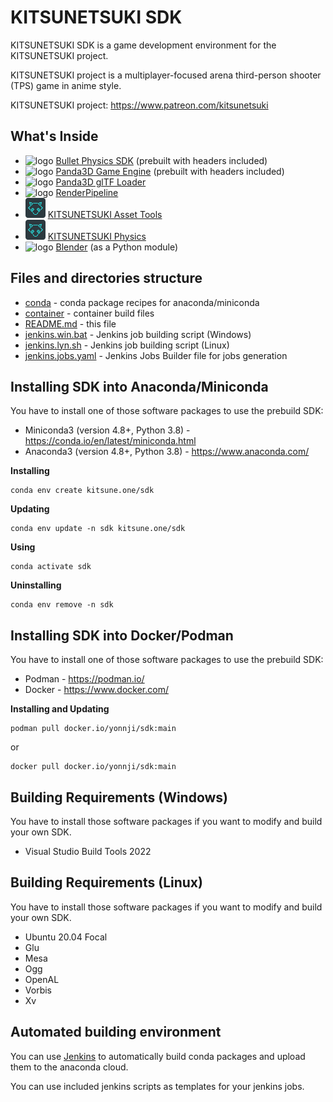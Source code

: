 KITSUNETSUKI SDK
================

KITSUNETSUKI SDK is a game development environment for the KITSUNETSUKI project.

KITSUNETSUKI project is a multiplayer-focused arena
third-person shooter (TPS) game in anime style.

KITSUNETSUKI project: https://www.patreon.com/kitsunetsuki


What's Inside
-------------

* ![logo](conda/bullet/icon_32.png) [Bullet Physics SDK](conda/bullet) (prebuilt with headers included)
* ![logo](conda/panda3d/icon_32.png) [Panda3D Game Engine](conda/panda3d) (prebuilt with headers included)
* ![logo](conda/panda3d/icon_32.png) [Panda3D glTF Loader](https://github.com/Moguri/panda3d-gltf)
* ![logo](conda/panda3d/icon_32.png) [RenderPipeline](https://github.com/tobspr/RenderPipeline)
* ![logo](conda/panda3d-kphys/icon_32.png) [KITSUNETSUKI Asset Tools](https://github.com/kitsune-ONE-team/KITSUNETSUKI-Asset-Tools)
* ![logo](conda/panda3d-kphys/icon_32.png) [KITSUNETSUKI Physics](conda/panda3d-kphys)
* ![logo](conda/blender/blender_icon_32x32.png) [Blender](conda/blender) (as a Python module)


Files and directories structure
-------------------------------

* [conda](conda) - conda package recipes for anaconda/miniconda
* [container](container) - container build files
* [README.md](README.md) - this file
* [jenkins.win.bat](jenkins.win.bat) - Jenkins job building script (Windows)
* [jenkins.lyn.sh](jenkins.lyn.sh) - Jenkins job building script (Linux)
* [jenkins.jobs.yaml](jenkins.jobs.yaml) - Jenkins Jobs Builder file for jobs generation


Installing SDK into Anaconda/Miniconda
--------------------------------------

You have to install one of those software packages to use the prebuild SDK:
* Miniconda3 (version 4.8+, Python 3.8) - https://conda.io/en/latest/miniconda.html
* Anaconda3 (version 4.8+, Python 3.8) - https://www.anaconda.com/

**Installing**
```
conda env create kitsune.one/sdk
```

**Updating**
```
conda env update -n sdk kitsune.one/sdk
```

**Using**
```
conda activate sdk
```

**Uninstalling**
```
conda env remove -n sdk
```


Installing SDK into Docker/Podman
---------------------------------

You have to install one of those software packages to use the prebuild SDK:
* Podman - https://podman.io/
* Docker - https://www.docker.com/

**Installing and Updating**
```
podman pull docker.io/yonnji/sdk:main
```
or
```
docker pull docker.io/yonnji/sdk:main
```


Building Requirements (Windows)
-------------------------------

You have to install those software packages if you want to modify and build your own SDK.

* Visual Studio Build Tools 2022


Building Requirements (Linux)
-----------------------------

You have to install those software packages if you want to modify and build your own SDK.

* Ubuntu 20.04 Focal
* Glu
* Mesa
* Ogg
* OpenAL
* Vorbis
* Xv


Automated building environment
------------------------------

You can use [Jenkins](https://www.jenkins.io/)
to automatically build conda packages and upload them to the anaconda cloud.

You can use included jenkins scripts as templates for your jenkins jobs.

